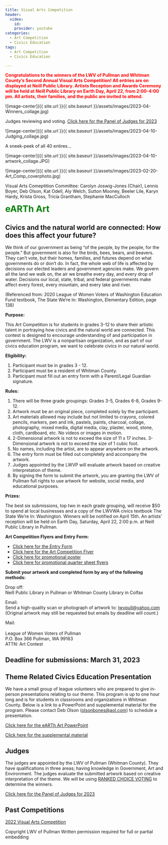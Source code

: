 ```yaml
---
title: Visual Arts Competition
header:
  video:
    id:
    provider: youtube
categories:
  - Art Competition
  - Civics Education
tags:
  - Art Competition
  - Civics Education

---
```

<span style="color:red; font-size:1em;"> **Congratulations to the winners of the LWV of Pullman and Whitman County’s Second Annual Visual Arts Competition! All entries are on displayed at Neill Public Library. Artists Reception and Awards Ceremony will be held at Neill Public Library on Earth Day, April 22, from 2:00-4:00 pm. All artists, their families, and the public are invited to attend.** </span>

![image-center]({{ site.url }}{{ site.baseurl }}/assets/images/2023-04-Winners_collage.jpg)

Judges reviewing and voting. 
[Click here for the Panel of Judges for 2023](https://lwvpullman.org/assets/PDFs/2023-04-10-Judge_panel.pdf)

![image-center]({{ site.url }}{{ site.baseurl }}/assets/images/2023-04-10-Judging_collage.jpg)

A sneek-peek of all 40 entires...

![image-center]({{ site.url }}{{ site.baseurl }}/assets/images/2023-04-10-artwork_collage.JPG)

![image-center]({{ site.url }}{{ site.baseurl }}/assets/images/2023-02-20-Art_Comp_coverphoto.jpg)

Visual Arts Comeptition Committee:  Carolyn Joswig-Jones (Chair), Lennis Boyer, Deb Olson, Kat Odell, Aly Welch, Sutton Mooney, Beeler Lile, Karyn Hardy, Krista Gross, Tricia Grantham, Stephanie MacCulloch



<span style="color:green; font-size:2em;"> **eARTh Art** </span>

## Civics and the natural world are connected:  How does this affect your future?

We think of our government as being “of the people, by the people, for the people.” But government is also for the birds, bees, bears, and beavers. They can’t vote, but their homes, families, and futures depend on what governments do or don’t do. In fact, the whole web of life is affected by decisions our elected leaders and government agencies make.  We govern all the land we walk on, the air we breathe every day, and every drop of water. Decisions our local, state, tribal, and federal governments make affect every forest, every mountain, and every lake and river.

(Referenced from: 2020 League of Women Voters of Washington Education Fund textbook, The State We’re In: Washington, Elementary Edition, page 138)


**Purpose:**

This Art Competition is for students in grades 3-12 to share their artistic talent in portraying how civics and the natural world are connected.  This contest is designed to encourage understanding of and participation in government.  The LWV is a nonpartisan organization, and as part of our civics education program, we want to celebrate civics in our natural world.

**Eligibility:**
1.	Participant must be in grades 3 - 12.
2.	Participant must be a resident of Whitman County.
3.	Participant must fill out an entry form with a Parent/Legal Guardian signature.

**Rules:**
1.	There will be three grade groupings:  Grades 3-5, Grades 6-8, Grades 9-12.
2.	Artwork must be an original piece, completed solely by the participant.
3.	Art materials allowed may include but not limited to crayons, colored pencils, markers, pen and ink, pastels, paints, charcoal, collage, photography, mixed media, digital media, clay, plaster, wood, stone, cloth, cardboard, etc.  No videos or images in motion.
4.	2-Dimensional artwork is not to exceed the size of 11 x 17 inches.  3-Dimensional artwork is not to exceed the size of 1 cubic foot.
5.	No names, including the artist, are to appear anywhere on the artwork.  
6.	The entry form must be filled out completely and accompany the artwork.
7.	Judges appointed by the LWVP will evaluate artwork based on creative interpretation of theme.  
8.	By signing the form to submit the artwork, you are granting the LWV of Pullman full rights to use artwork for website, social media, and educational purposes.  

**Prizes:**

The best six submissions, top two in each grade grouping, will receive $50 to spend at local businesses and a copy of the LWVWA civics textbook The State We’re In: Washington.  Winners will be notified on April 15th.  An artists’ reception will be held on Earth Day, Saturday, April 22, 2:00 p.m. at Neill Public Library in Pullman.

**Art Competition Flyers and Entry Form:**

* [Click here for the Entry Form](https://lwvpullman.org/assets/PDFs/2023-Art_Comp_Entry_Form_Final.pdf)
* [Click here for the Art Competition Flyer](https://lwvpullman.org/assets/PDFs/2023-Art_Comp_flyer_final.pdf)
* [Click here for promotional poster](https://lwvpullman.org/assets/PDFs/2023-02-20-Poster_pulltabs.pdf)
* [Click here for promotional quarter sheet flyers](https://lwvpullman.org/assets/PDFs/2023-02-20-quarter_page_flyers.pdf)

**Submit your artwork and completed form by any of the following methods:** 

Drop off:
<br/>
Neill Public Library in Pullman or Whitman County Library in Colfax

Email:
<br/>
Send a high-quality scan or photograph of artwork to:  lwvpull@yahoo.com
<br/>
(Original artwork may still be requested but emails by deadline will count.)

Mail: 	
<br/>
League of Women Voters of Pullman 
<br/>
P.O. Box 366 Pullman, WA 99163
<br/>
ATTN: Art Contest 
<br/>

## Deadline for submissions: March 31, 2023

## Theme Related Civics Education Presentation

We have a small group of league volunteers who are prepared to give in-person presentations relating to our theme.  This program is up to one hour long and is for students in classrooms and organizations in Whitman County.  Below is a link to a PowerPoint and supplemental material for the program.  Please contact Deb Olson (olsonbones@aol.com) to schedule a presentation. 

[Click here for the eARTh Art PowerPoint](https://docs.google.com/presentation/d/17oySdaEz-ZAVPY4A1KEouRZasLKc7cPa6R6UrXTVLkc/mobilepresent?slide=id.p)

[Click here for the supplemental material](https://lwvpullman.org/assets/PDFs/2023-02-20-Supplemental_Text_PowerPoint.pdf)

## Judges

The judges are appointed by the LWV of Pullman (Whitman County).  They have qualifications in three areas; having knowledge in Government, Art and Environment.  The judges evaluate the submitted artwork based on creative interpretation of the theme.  We will be using [RANKED CHOICE VOTING](https://www.rankedvote.co/) to determine the winners.

[Click here for the Panel of Judges for 2023](https://lwvpullman.org/assets/PDFs/2023-04-10-Judge_panel.pdf)

## Past Competitions
[2022 Visual Arts Competition](https://lwvpullman.org/docs/art%20contest/civics%20education/Art_Contest/)



Copyright LWV of Pullman
Written permission required for full or partial embedding

<!---change the title to whatever you want the post to be titled
change the ID out to the end of the youtube link https://youtu.be/r61ARK4Qv9c -->
